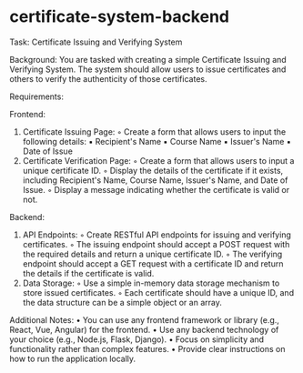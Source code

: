 # certificate-system-backend

Task: Certificate Issuing and Verifying System

Background:
You are tasked with creating a simple Certificate Issuing and Verifying System. The system should 
allow users to issue certificates and others to verify the authenticity of those certificates.

Requirements:

Frontend:

1. Certificate Issuing Page:
◦ Create a form that allows users to input the following details:
▪ Recipient's Name
▪ Course Name
▪ Issuer's Name
▪ Date of Issue
2. Certificate Verification Page:
◦ Create a form that allows users to input a unique certificate ID.
◦ Display the details of the certificate if it exists, including Recipient's Name, Course Name, 
Issuer's Name, and Date of Issue.
◦ Display a message indicating whether the certificate is valid or not.

Backend:

1. API Endpoints:
◦ Create RESTful API endpoints for issuing and verifying certificates.
◦ The issuing endpoint should accept a POST request with the required details and return a unique 
certificate ID.
◦ The verifying endpoint should accept a GET request with a certificate ID and return the details if 
the certificate is valid.
2. Data Storage:
◦ Use a simple in-memory data storage mechanism to store issued certificates.
◦ Each certificate should have a unique ID, and the data structure can be a simple object or an array.

Additional Notes:
• You can use any frontend framework or library (e.g., React, Vue, Angular) for the frontend.
• Use any backend technology of your choice (e.g., Node.js, Flask, Django).
• Focus on simplicity and functionality rather than complex features.
• Provide clear instructions on how to run the application locally.
